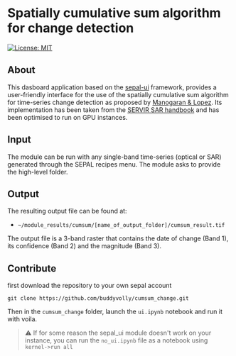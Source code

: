 # Spatially cumulative sum algorithm for change detection
[![License: MIT](https://img.shields.io/badge/License-MIT-yellow.svg)](https://opensource.org/licenses/MIT)  

## About 

This dasboard application based on the [sepal-ui](https://sepal-ui.readthedocs.io/en/latest/) framework, provides a user-friendly interface for the use of the spatially cumulative sum algorithm for time-series change detection as proposed by [Manogaran & Lopez](https://www.sciencedirect.com/science/article/abs/pii/S004579061730811X?via%3Dihub). Its implementation has been taken from the [SERVIR SAR handbook](https://servirglobal.net/Global/Articles/Article/2674/sar-handbook-comprehensive-methodologies-for-forest-monitoring-and-biomass-estimation) and has been optimised to run on GPU instances.

## Input

The module can be run with any single-band time-series (optical or SAR) generated through the SEPAL recipes menu. The module asks to provide the high-level folder.

## Output

The resulting output file can be found at:
- `~/module_results/cumsum/[name_of_output_folder]/cumsum_result.tif`

The output file is a 3-band raster that contains the date of change (Band 1), its confidence (Band 2) and the magnitude (Band 3).

## Contribute

first download the repository to your own sepal account 

```
git clone https://github.com/buddyvolly/cumsum_change.git
```

Then in the `cumsum_change` folder, launch the `ui.ipynb` notebook and run it with voila.

> :warning: If for some reason the sepal_ui module doesn't work on your instance, you can run the `no_ui.ipynb` file as a notebook using `kernel->run all`
